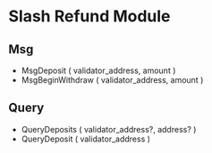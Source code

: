 # Slash Refund Module

## Msg
- MsgDeposit ( validator_address, amount )
- MsgBeginWithdraw ( validator_address, amount )

## Query
- QueryDeposits ( validator_address?, address? ) 
- QueryDeposit ( validator_address )



